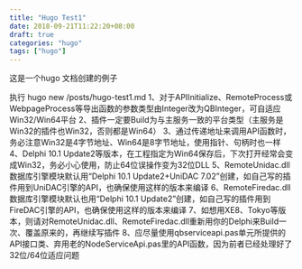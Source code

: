 ```yaml
---
title: "Hugo Test1"
date: 2018-09-21T11:22:20+08:00
draft: true
categories: "hugo"
tags: ["hugo"]
---
```


这是一个hugo 文档创建的例子

执行 hugo new /posts/hugo-test1.md 
1、对于APIInitialize、RemoteProcess或WebpageProcess等导出函数的参数类型由Integer改为QBInteger，可自适应Win32/Win64平台2、插件一定要Build为与主服务一致的平台类型（主服务是Win32的插件也Win32，否则都是Win64）3、通过传递地址来调用API函数时，务必注意Win32是4字节地址、Win64是8字节地址，使用指针、句柄时也一样4、Delphi 10.1 Update2等版本，在工程指定为Win64保存后，下次打开经常会变成Win32，务必小心使用，防止64位误操作变为32位DLL5、RemoteUnidac.dll数据库引擎模块默认用“Delphi 10.1 Update2+UniDAC 7.02”创建，如自己写的插件用到UniDAC引擎的API，也确保使用这样的版本来编译6、RemoteFiredac.dll数据库引擎模块默认也用“Delphi 10.1 Update2”创建，如自己写的插件用到FireDAC引擎的API，也确保使用这样的版本来编译7、如想用XE8、Tokyo等版本，则请对RemoteUnidac.dll、RemoteFiredac.dll重新用你的Delphi来Build一次、覆盖原来的，再继续写插件8、应尽量使用qbserviceapi.pas单元所提供的API接口类、弃用老的NodeServiceApi.pas里的API函数，因为前者已经处理好了32位/64位适应问题


